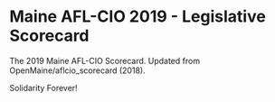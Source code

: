 # Maine AFL-CIO 2019 - Legislative Scorecard
The 2019 Maine AFL-CIO Scorecard. Updated from OpenMaine/aflcio_scorecard (2018).

Solidarity Forever!